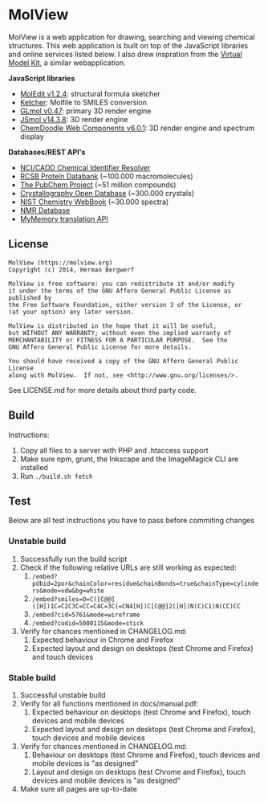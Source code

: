 MolView
=======
MolView is a web application for drawing, searching and viewing chemical
structures. This web application is built on top of the JavaScript libraries
and online services listed below. I also drew inspration from the
[Virtual Model Kit](http://chemagic.com/JSmolVMK2.htm),
a similar webapplication.

**JavaScript libraries**

  - [MolEdit v1.2.4](https://www.molsoft.com/moledit.html): structural formula sketcher
  - [Ketcher](http://ggasoftware.com/opensource/ketcher): Molfile to SMILES conversion
  - [GLmol v0.47](http://webglmol.sourceforge.jp/index-en.html): primary 3D render engine
  - [JSmol v14.3.8](http://sourceforge.net/projects/jsmol/): 3D render engine
  - [ChemDoodle Web Components v6.0.1](http://web.chemdoodle.com/): 3D render engine
    and spectrum display

**Databases/REST API's**

  - [NCI/CADD Chemical Identifier Resolver](http://cactus.nci.nih.gov/chemical/structure)
  - [RCSB Protein Databank](http://www.rcsb.org/pdb/software/rest.do) (~100.000 macromolecules)
  - [The PubChem Project](https://pubchem.ncbi.nlm.nih.gov/pug_rest/PUG_REST.html) (~51 million compounds)
  - [Crystallography Open Database](http://www.crystallography.net/) (~300.000 crystals)
  - [NIST Chemistry WebBook](http://webbook.nist.gov/chemistry) (~30.000 spectra)
  - [NMR Database](http://www.nmrdb.org/)
  - [MyMemory translation API](http://mymemory.translated.net/doc/spec.php)

License
-------
```
MolView (https://molview.org)
Copyright (c) 2014, Herman Bergwerf

MolView is free software: you can redistribute it and/or modify
it under the terms of the GNU Affero General Public License as published by
the Free Software Foundation, either version 3 of the License, or
(at your option) any later version.

MolView is distributed in the hope that it will be useful,
but WITHOUT ANY WARRANTY; without even the implied warranty of
MERCHANTABILITY or FITNESS FOR A PARTICULAR PURPOSE.  See the
GNU Affero General Public License for more details.

You should have received a copy of the GNU Affero General Public License
along with MolView.  If not, see <http://www.gnu.org/licenses/>.
```
See LICENSE.md for more details about third party code.

Build
-----
Instructions:

1. Copy all files to a server with PHP and .htaccess support
2. Make sure npm, grunt, the Inkscape and the ImageMagick CLI are installed
3. Run `./build.sh fetch`

Test
----
Below are all test instructions you have to pass before commiting changes

### Unstable build
1. Successfully run the build script
2. Check if the following relative URLs are still working as expected:
    1. `/embed?pdbid=2por&chainColor=residue&chainBonds=true&chainType=cylinders&mode=vdw&bg=white`
    2. `/embed?smiles=O=C([C@@]([H])1C=C2C3C=CC=C4C=3C(=CN4[H])C[C@@]2([H])N(C)C1)N(CC)CC`
    3. `/embed?cid=5761&mode=wireframe`
    4. `/embed?codid=5000115&mode=stick`
3. Verify for chances mentioned in CHANGELOG.md:
    1. Expected behaviour in Chrome and Firefox
    2. Expected layout and design on desktops (test Chrome and Firefox) and touch devices

### Stable build
1. Successful unstable build
2. Verify for all functions mentioned in docs/manual.pdf:
    1. Expected behaviour on desktops (test Chrome and Firefox), touch devices and mobile devices
    2. Expected layout and design on desktops (test Chrome and Firefox), touch devices and mobile devices
3. Verify for chances mentioned in CHANGELOG.md:
    1. Behaviour on desktops (test Chrome and Firefox), touch devices and mobile devices is "as designed"
    2. Layout and design on desktops (test Chrome and Firefox), touch devices and mobile devices is "as designed"
4. Make sure all pages are up-to-date
